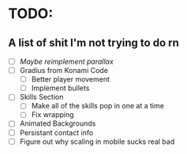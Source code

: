 # TODO:

## A list of shit I'm not trying to do rn

- [ ] *Maybe reimplement parallax*
- [ ] Gradius from Konami Code
  - [ ] Better player movement
  - [ ] Implement bullets
- [ ] Skills Section
  - [ ] Make all of the skills pop in one at a time
  - [ ] Fix wrapping
- [ ] Animated Backgrounds
- [ ] Persistant contact info
- [ ] Figure out why scaling in mobile sucks real bad